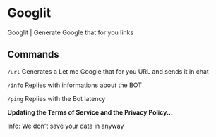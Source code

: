 # Googlit
Googlit | Generate Google that for you links

## Commands
`/url` Generates a Let me Google that for you URL and sends it in chat

`/info` Replies with informations about the BOT

`/ping` Replies with the Bot latency

**Updating the Terms of Service and the Privacy Policy...**

Info: We don't save your data in anyway
